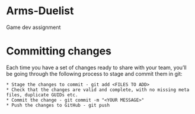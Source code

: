 # Arms-Duelist
Game dev assignment 



# Committing changes

Each time you have a set of changes ready to share with your team, you’ll be going through the following process to stage and commit them in git:

    * Stage the changes to commit - git add <FILES TO ADD>
    * Check that the changes are valid and complete, with no missing meta files, duplicate GUIDs etc.
    * Commit the change - git commit -m "<YOUR MESSAGE>"
    * Push the changes to GitHub - git push
